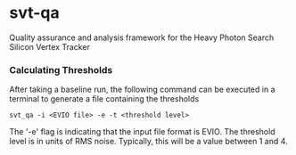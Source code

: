 svt-qa
======

Quality assurance and analysis framework for the Heavy Photon Search Silicon Vertex Tracker

### Calculating Thresholds

After taking a baseline run, the following command can be executed in a terminal to generate a file containing the thresholds

    svt_qa -i <EVIO file> -e -t <threshold level>

The '-e' flag is indicating that the input file format is EVIO.  The threshold level is in units of RMS noise.  Typically, this will be a value between 1 and 4. 


